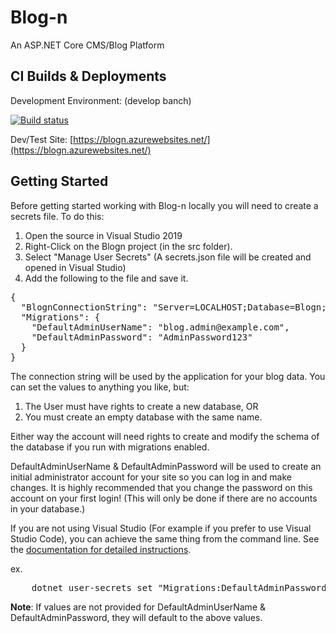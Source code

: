 # Blog-n

An ASP.NET Core CMS/Blog Platform

## CI Builds & Deployments

Development Environment: (develop banch)

[![Build status](https://dev.azure.com/chaosmonkey/Blog-n/_apis/build/status/Blog-n%20CI%20Build)](https://dev.azure.com/chaosmonkey/Blog-n/_build/latest?definitionId=24)

Dev/Test Site: [https://blogn.azurewebsites.net/](https://blogn.azurewebsites.net/)

## Getting Started

Before getting started working with Blog-n locally you will need to create a secrets file. To do this:

1. Open the source in Visual Studio 2019
1. Right-Click on the Blogn project (in the src folder).
1. Select "Manage User Secrets" (A secrets.json file will be created and opened in Visual Studio)
1. Add the following to the file and save it.

<pre>
{
  "BlognConnectionString": "Server=LOCALHOST;Database=Blogn;User Id=USERNAME;Password=PASSWORD;",
  "Migrations": {
    "DefaultAdminUserName": "blog.admin@example.com",
    "DefaultAdminPassword": "AdminPassword123" 
  }
}
</pre>

The connection string will be used by the application for your blog data. You can set the values to anything you like, but:

1. The User must have rights to create a new database, OR
1. You must create an empty database with the same name.

Either way the account will need rights to create and modify the schema of the database if you run with migrations enabled.

DefaultAdminUserName & DefaultAdminPassword will be used to create an initial administrator account for your site so you can log in and make changes. It is highly recommended that you change the password on this account on your first login! (This will only be done if there are no accounts in your database.)

If you are not using Visual Studio (For example if you prefer to use Visual Studio Code), you can achieve the same thing from the command line.
See the [documentation for detailed instructions](https://docs.microsoft.com/en-us/aspnet/core/security/app-secrets?view=aspnetcore-3.0&tabs=windows).

ex.

<pre>
    dotnet user-secrets set "Migrations:DefaultAdminPassword" "AdminPassword123" --project PATH\TO\PROJECT\DIRECTORY
</pre>

**Note**: If values are not provided for DefaultAdminUserName & DefaultAdminPassword, they will default to the above values.
